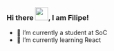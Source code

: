 ### Hi there <img src="https://raw.githubusercontent.com/MartinHeinz/MartinHeinz/master/wave.gif" width="30px">, I am Filipe!

- 🔭 I’m currently a student at SoC
- 🌱 I’m currently learning React

<!--
**proencaf/proencaf** is a ✨ _special_ ✨ repository because its `README.md` (this file) appears on your GitHub profile.

Here are some ideas to get you started:

- 🔭 I’m currently working on ...
- 🌱 I’m currently learning ...
- 👯 I’m looking to collaborate on ...
- 🤔 I’m looking for help with ...
- 💬 Ask me about ...
- 📫 How to reach me: ...
- 😄 Pronouns: ...
- ⚡ Fun fact: 
-->
